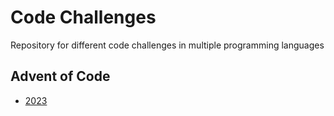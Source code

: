 # Code Challenges
Repository for different code challenges in multiple programming languages

## Advent of Code
- [2023](aoc/2023)

